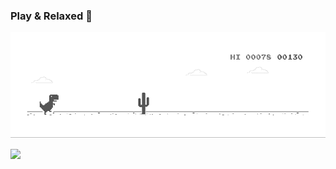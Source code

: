 ### Play & Relaxed 👋

![image](https://github.com/6923403/6923403/blob/master/material/jump.gif)

<!--
**6923403/6923403** is a ✨ _special_ ✨ repository because its `README.md` (this file) appears on your GitHub profile.

Here are some ideas to get you started:

- 🔭 I’m currently working on ...
- 🌱 I’m currently learning ...
- 👯 I’m looking to collaborate on ...
- 🤔 I’m looking for help with ...
- 💬 Ask me about ...
- 📫 How to reach me: ...
- 😄 Pronouns: ...
- ⚡ Fun fact: ...
-->

<p align='center'>
<img align='left' src="https://visitor-badge.glitch.me/badge?page_id=6923403.visitor-badge">
 <p/>
